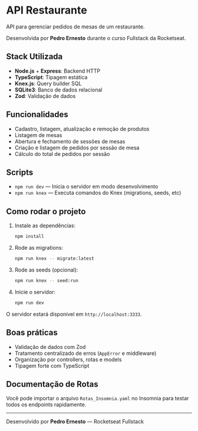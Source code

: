# API Restaurante

API para gerenciar pedidos de mesas de um restaurante.

Desenvolvida por **Pedro Ernesto** durante o curso Fullstack da Rocketseat.

## Stack Utilizada

- **Node.js** + **Express**: Backend HTTP
- **TypeScript**: Tipagem estática
- **Knex.js**: Query builder SQL
- **SQLite3**: Banco de dados relacional
- **Zod**: Validação de dados

## Funcionalidades

- Cadastro, listagem, atualização e remoção de produtos
- Listagem de mesas
- Abertura e fechamento de sessões de mesas
- Criação e listagem de pedidos por sessão de mesa
- Cálculo do total de pedidos por sessão

## Scripts

- `npm run dev` — Inicia o servidor em modo desenvolvimento
- `npm run knex` — Executa comandos do Knex (migrations, seeds, etc)

## Como rodar o projeto

1. Instale as dependências:
   ```bash
   npm install
   ```
2. Rode as migrations:
   ```bash
   npm run knex -- migrate:latest
   ```
3. Rode as seeds (opcional):
   ```bash
   npm run knex -- seed:run
   ```
4. Inicie o servidor:
   ```bash
   npm run dev
   ```

O servidor estará disponível em `http://localhost:3333`.

## Boas práticas

- Validação de dados com Zod
- Tratamento centralizado de erros (`AppError` e middleware)
- Organização por controllers, rotas e models
- Tipagem forte com TypeScript

## Documentação de Rotas

Você pode importar o arquivo `Rotas_Insomnia.yaml` no Insomnia para testar todos os endpoints rapidamente.

---

Desenvolvido por **Pedro Ernesto** — Rocketseat Fullstack 